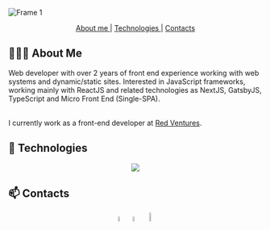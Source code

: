 ![Frame 1](https://user-images.githubusercontent.com/54460874/171204467-e1a4cefa-b1ff-4466-817c-f622e0b037bf.gif)

<div align="center">
  <p align="center" >
    <a href="#-about-me"> About me </a> |
    <a href="#-technologies"> Technologies </a> |
    <a href="#-contacts"> Contacts </a>
  </p>
</div>

## 🧑🏻‍💻 About Me

<div align="left">
Web developer with over 2 years of front end experience working with web systems and dynamic/static sites. Interested in JavaScript frameworks, working mainly with ReactJS and related technologies as NextJS, GatsbyJS, TypeScript and Micro Front End (Single-SPA).
</br></br>
<p>
  
  I currently work as a front-end developer at [Red Ventures](https://www.redventures.com/).</br>
</p>

## 🚀 Technologies

<p align="center">
  <a href="https://skillicons.dev">
    <img src="https://skillicons.dev/icons?i=js,ts,html,css,sass,bootstrap,webpack,git,react,redux,gatsby,nextjs" />
  </a>
</p>
</div>

## 📫 Contacts

<div align="center" width="1200px">
  
  
 [<img src="https://user-images.githubusercontent.com/54460874/171866653-7e9aae9c-7321-4dad-84dd-74f3ca900f08.png" width="5%"/>](https://www.linkedin.com/in/arthur-d-afonseca-885757183/)
  [<img src="https://user-images.githubusercontent.com/54460874/171866294-21fc3104-82f1-489e-8906-a5df22702719.png" width="5%"/>](https://resume.io/r/6ibTOM9Hd)
 [<img src="https://user-images.githubusercontent.com/54460874/171868720-70dd0d58-6d63-48b6-8724-8392446f5f44.png" width="6.7%"/>](mailto:arthur.dafonseca89@gmail.com)
 
</div>
